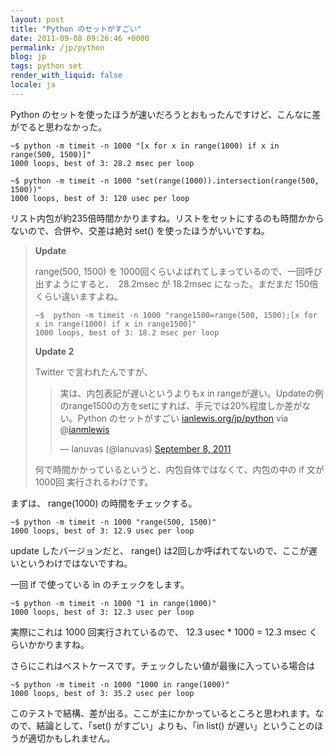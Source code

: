 ```yaml
---
layout: post
title: "Python のセットがすごい"
date: 2011-09-08 09:26:46 +0000
permalink: /jp/python
blog: jp
tags: python set
render_with_liquid: false
locale: ja
---
```


Python のセットを使ったほうが速いだろうとおもったんですけど、こんなに差がでると思わなかった。

```text
~$ python -m timeit -n 1000 "[x for x in range(1000) if x in range(500, 1500)]"
1000 loops, best of 3: 28.2 msec per loop

~$ python -m timeit -n 1000 "set(range(1000)).intersection(range(500, 1500))"
1000 loops, best of 3: 120 usec per loop
```

リスト内包が約235倍時間かかりますね。リストをセットにするのも時間かからないので、合併や、交差は絶対 set() を使ったほうがいいですね。

> **Update**
>
> range(500, 1500) を 1000回くらいよばれてしまっているので、一回呼び出すようにすると、　28.2msec が
> 18.2msec になった。まだまだ 150倍くらい違いますよね。
>
> ```text
> ~$  python -m timeit -n 1000 "range1500=range(500, 1500);[x for x in range(1000) if x in range1500]"
> 1000 loops, best of 3: 18.2 msec per loop
> ```
>
> **Update 2**
>
> Twitter で言われたんですが、
>
> <blockquote class="twitter-tweet tw-align-center"><p>実は、内包表記が遅いというよりもx in rangeが遅い。Updateの例のrange1500の方をsetにすれば、手元では20%程度しか差がない。Python のセットがすごい <a href="http://t.co/Op9HapU" title="http://www.ianlewis.org/jp/python">ianlewis.org/jp/python</a> via @<a href="https://twitter.com/ianmlewis">ianmlewis</a></p>&mdash; lanuvas (@lanuvas) <a href="https://twitter.com/lanuvas/status/111685587819429889" data-datetime="2011-09-08T06:21:33+00:00">September 8, 2011</a></blockquote>
>
> 何で時間かかっているというと、内包自体ではなくて、内包の中の if 文が 1000回 実行されるわけです。

まずは、 range(1000) の時間をチェックする。

```text
~$ python -m timeit -n 1000 "range(500, 1500)"
1000 loops, best of 3: 12.9 usec per loop
```

update したバージョンだと、 range() は2回しか呼ばれてないので、ここが遅いというわけではないですね。

一回 if で使っている in のチェックをします。

```text
~$ python -m timeit -n 1000 "1 in range(1000)"
1000 loops, best of 3: 12.3 usec per loop
```

実際にこれは 1000 回実行されているので、 12.3 usec \* 1000 = 12.3 msec くらいかかりますね。

さらにこれはベストケースです。チェックしたい値が最後に入っている場合は

```text
~$ python -m timeit -n 1000 "1000 in range(1000)"
1000 loops, best of 3: 35.2 usec per loop
```

このテストで結構、差が出る。ここが主にかかっているところと思われます。なので、結論として、「set() がすごい」よりも、「in list()
が遅い」ということのほうが適切かもしれません。
